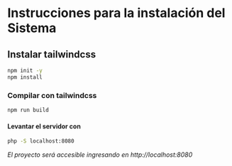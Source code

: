 # Instrucciones para la instalación del Sistema

## Instalar tailwindcss

```bash
npm init -y
npm install
```

### Compilar con tailwindcss

```bash
npm run build
```

#### Levantar el servidor con

```bash
php -S localhost:8080
```
*El proyecto será accesible ingresando en http://localhost:8080*



